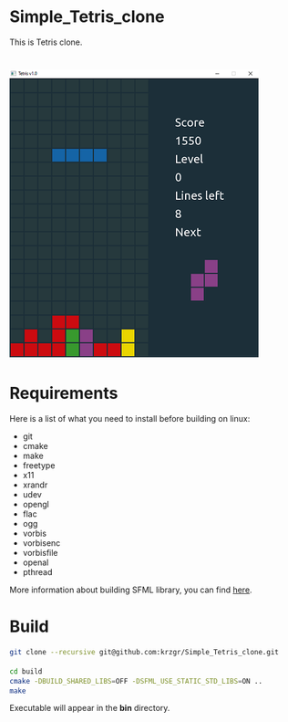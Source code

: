 # Simple_Tetris_clone
This is Tetris clone.
# ![Tetris clone screenshot](tetris_clone_screenshot.PNG)
# Requirements
Here is a list of what you need to install before building on linux:
* git
* cmake
* make
* freetype
* x11
* xrandr
* udev
* opengl
* flac
* ogg
* vorbis
* vorbisenc
* vorbisfile
* openal
* pthread

More information about building SFML library, you can find [here](https://www.sfml-dev.org/tutorials/2.5/compile-with-cmake.php).

# Build
```bash
git clone --recursive git@github.com:krzgr/Simple_Tetris_clone.git

cd build
cmake -DBUILD_SHARED_LIBS=OFF -DSFML_USE_STATIC_STD_LIBS=ON ..
make
```
Executable will appear in the **bin** directory.
